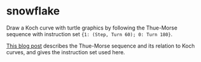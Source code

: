 # snowflake

Draw a Koch curve with turtle graphics by following the Thue-Morse sequence with instruction set `{1: (Step, Turn 60); 0: Turn 180}`.

[This blog post](http://blog.zacharyabel.com/2012/01/thue-morse-navigating-turtles/) describes the Thue-Morse sequence and its relation to Koch curves, and gives the instruction set used here.
